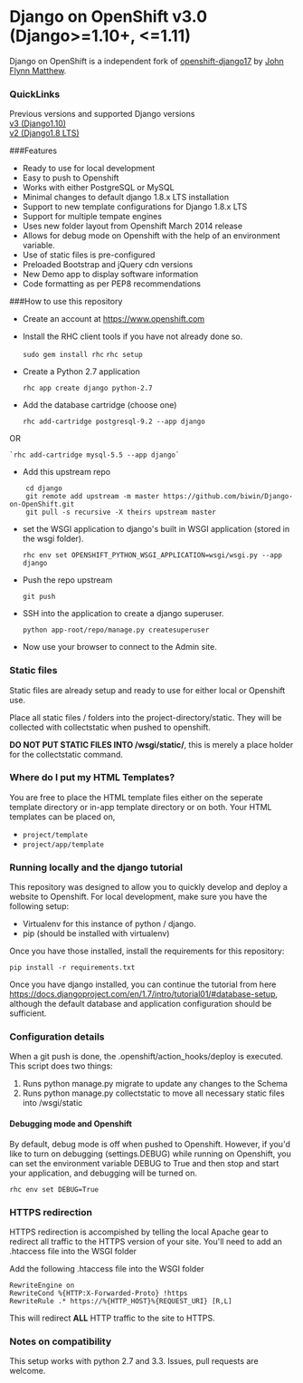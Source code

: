 Django on OpenShift v3.0 (Django>=1.10+, <=1.11)
===

Django on OpenShift is a independent fork of [openshift-django17] by [John Flynn Matthew].


### QuickLinks
Previous versions and supported Django versions <br>
[v3 (Django1.10)](https://github.com/biwin/Django-on-OpenShift/) <br>
[v2 (Django1.8 LTS)](https://github.com/biwin/Django-on-OpenShift/tree/f7eddd3b709e58d6ff1af44e4ae7ae84e52740f4)


###Features
* Ready to use for local development
* Easy to push to Openshift
* Works with  either PostgreSQL or MySQL
* Minimal changes to default django 1.8.x LTS installation
* Support to new template configurations for Django 1.8.x LTS
* Support for multiple tempate engines
* Uses new folder layout from Openshift March 2014 release
* Allows for debug mode on Openshift with the help of an environment variable.
* Use of static files is pre-configured
* Preloaded Bootstrap and jQuery cdn versions
* New Demo app to display software information
* Code formatting as per PEP8 recommendations


###How to use this repository
- Create an account at https://www.openshift.com
- Install the RHC client tools if you have not already done so.


    `sudo gem install rhc`
    `rhc setup`


- Create a Python 2.7 application


    `rhc app create django python-2.7`


- Add the database cartridge (choose one)


    `rhc add-cartridge postgresql-9.2 --app django`

OR

    `rhc add-cartridge mysql-5.5 --app django`


- Add this upstream repo

```
    cd django
    git remote add upstream -m master https://github.com/biwin/Django-on-OpenShift.git
    git pull -s recursive -X theirs upstream master
```

- set the WSGI application to django's built in WSGI application (stored in the wsgi folder).


    `rhc env set OPENSHIFT_PYTHON_WSGI_APPLICATION=wsgi/wsgi.py --app django`


- Push the repo upstream


    `git push`

- SSH into the application to create a django superuser.


    `python app-root/repo/manage.py createsuperuser`


- Now use your browser to connect to the Admin site.

### Static files
Static files are already setup and ready to use for either local or Openshift use. 

Place all static files / folders into the project-directory/static.  They will be collected with collectstatic when 
pushed to openshift.

**DO NOT PUT STATIC FILES INTO /wsgi/static/**, this is merely a place holder for the collectstatic command.

### Where do I put my HTML Templates?
You are free to place the HTML template files either on the seperate template directory or in-app template directory or
 on both.
Your HTML templates can be placed on,

 * `project/template`
 * `project/app/template`


### Running locally and the django tutorial
This repository was designed to allow you to quickly develop and deploy a website to Openshift.  For local development, make sure you have the following setup:

- Virtualenv for this instance of python / django.
- pip (should be installed with virtualenv)

Once you have those installed, install the requirements for this repository:


    pip install -r requirements.txt


Once you have django installed, you can continue the tutorial from here https://docs.djangoproject.com/en/1.7/intro/tutorial01/#database-setup, although the default database and application configuration should be sufficient.

### Configuration details
When a git push is done, the .openshift/action_hooks/deploy is executed.  This script does two things:

1.  Runs python manage.py migrate to update any changes to the Schema
2.  Runs python manage.py collectstatic to move all necessary static files into /wsgi/static

#### Debugging mode and Openshift
By default, debug mode is off when pushed to Openshift.  However, if you'd like to turn on debugging (settings.DEBUG) while running on Openshift, you can set the environment variable DEBUG to True and then stop and start your application, and debugging will be turned on.

    rhc env set DEBUG=True

### HTTPS redirection
HTTPS redirection is accompished by telling the local Apache gear to redirect all traffic to the HTTPS version of your site.  You'll need to add an .htaccess file into the WSGI folder

Add the following .htaccess file into the WSGI folder



    RewriteEngine on
    RewriteCond %{HTTP:X-Forwarded-Proto} !https
    RewriteRule .* https://%{HTTP_HOST}%{REQUEST_URI} [R,L]  



This will redirect **ALL** HTTP traffic to the site to HTTPS.

### Notes on compatibility
This setup works with python 2.7 and 3.3. Issues, pull requests are welcome.


[openshift-django17]:https://github.com/jfmatth/openshift-django17
[John Flynn Matthew]:https://github.com/jfmatth/
